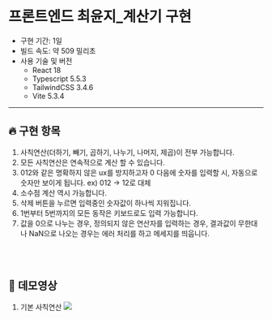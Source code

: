 # 프론트엔드 최윤지\_계산기 구현

- 구현 기간: 1일
- 빌드 속도: 약 509 밀리초
- 사용 기술 및 버전
  - React 18
  - Typescript 5.5.3
  - TailwindCSS 3.4.6
  - Vite 5.3.4

---

## 🔥 구현 항목

1. 사칙연산(더하기, 빼기, 곱하기, 나누기, 나머지, 제곱)이 전부 가능합니다.
2. 모든 사칙연산은 연속적으로 계산 할 수 있습니다.
3. 012와 같은 명확하지 않은 ux를 방지하고자 0 다음에 숫자를 입력할 시, 자동으로 숫자만 보이게 됩니다. ex) 012 -> 12로 대체
4. 소수점 계산 역시 가능합니다.
5. 삭제 버튼을 누르면 입력중인 숫자값이 하나씩 지워집니다.
6. 1번부터 5번까지의 모든 동작은 키보드로도 입력 가능합니다.
7. 값을 0으로 나누는 경우, 정의되지 않은 연산자를 입력하는 경우, 결과값이 무한대나 NaN으로 나오는 경우는 에러 처리를 하고 메세지를 띄웁니다.

<br>
<br>

## 👀 데모영상

1. 기본 사칙연산
   <img src="https://github.com/user-attachments/assets/8ea605ae-d41d-46b6-937c-f07aed0323b0
   ">
